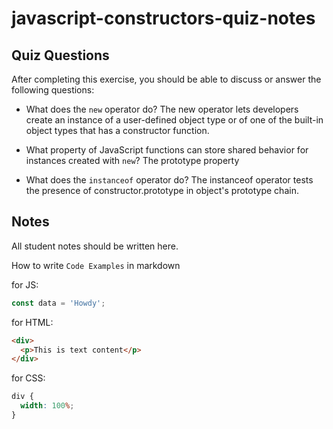 # javascript-constructors-quiz-notes

## Quiz Questions

After completing this exercise, you should be able to discuss or answer the following questions:

- What does the `new` operator do?
  The new operator lets developers create an instance of a user-defined object type or of one of the built-in object types that has a constructor function.

- What property of JavaScript functions can store shared behavior for instances created with `new`?
  The prototype property

- What does the `instanceof` operator do?
  The instanceof operator tests the presence of constructor.prototype in object's prototype chain.

## Notes

All student notes should be written here.

How to write `Code Examples` in markdown

for JS:

```javascript
const data = 'Howdy';
```

for HTML:

```html
<div>
  <p>This is text content</p>
</div>
```

for CSS:

```css
div {
  width: 100%;
}
```
